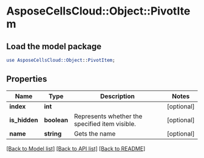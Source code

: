 # AsposeCellsCloud::Object::PivotItem

## Load the model package
```perl
use AsposeCellsCloud::Object::PivotItem;
```

## Properties
Name | Type | Description | Notes
------------ | ------------- | ------------- | -------------
**index** | **int** |  | [optional] 
**is_hidden** | **boolean** | Represents whether the specified item visible. | [optional] 
**name** | **string** | Gets the name | [optional] 

[[Back to Model list]](../README.md#documentation-for-models) [[Back to API list]](../README.md#documentation-for-api-endpoints) [[Back to README]](../README.md)


